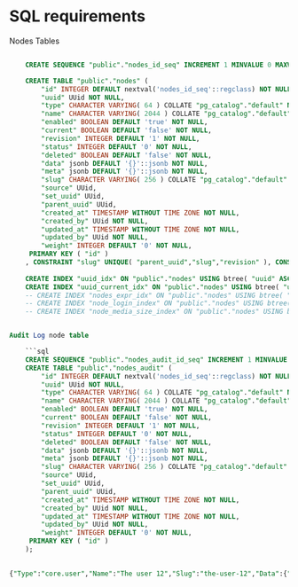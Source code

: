 

SQL requirements
================

Nodes Tables

```sql

    CREATE SEQUENCE "public"."nodes_id_seq" INCREMENT 1 MINVALUE 0 MAXVALUE 2147483647 START 0 CACHE 1;

    CREATE TABLE "public"."nodes" ( 
        "id" INTEGER DEFAULT nextval('nodes_id_seq'::regclass) NOT NULL UNIQUE, 
        "uuid" UUid NOT NULL, 
        "type" CHARACTER VARYING( 64 ) COLLATE "pg_catalog"."default" NOT NULL, 
        "name" CHARACTER VARYING( 2044 ) COLLATE "pg_catalog"."default" DEFAULT ''::CHARACTER VARYING NOT NULL, 
        "enabled" BOOLEAN DEFAULT 'true' NOT NULL, 
        "current" BOOLEAN DEFAULT 'false' NOT NULL, 
        "revision" INTEGER DEFAULT '1' NOT NULL,
        "status" INTEGER DEFAULT '0' NOT NULL, 
        "deleted" BOOLEAN DEFAULT 'false' NOT NULL, 
        "data" jsonb DEFAULT '{}'::jsonb NOT NULL, 
        "meta" jsonb DEFAULT '{}'::jsonb NOT NULL, 
        "slug" CHARACTER VARYING( 256 ) COLLATE "pg_catalog"."default" NOT NULL, 
        "source" UUid,
        "set_uuid" UUid, 
        "parent_uuid" UUid, 
        "created_at" TIMESTAMP WITHOUT TIME ZONE NOT NULL, 
        "created_by" UUid NOT NULL, 
        "updated_at" TIMESTAMP WITHOUT TIME ZONE NOT NULL, 
        "updated_by" UUid NOT NULL,
        "weight" INTEGER DEFAULT '0' NOT NULL,
     PRIMARY KEY ( "id" )
    , CONSTRAINT "slug" UNIQUE( "parent_uuid","slug","revision" ), CONSTRAINT "uuid" UNIQUE( "revision","uuid" ) );
    
    CREATE INDEX "uuid_idx" ON "public"."nodes" USING btree( "uuid" ASC NULLS LAST );
    CREATE INDEX "uuid_current_idx" ON "public"."nodes" USING btree( "uuid" ASC NULLS LAST, "current" ASC NULLS LAST );
    -- CREATE INDEX "nodes_expr_idx" ON "public"."nodes" USING btree( "(data ->> 'Login'::text)" ASC NULLS LAST );
    -- CREATE INDEX "node_login_index" ON "public"."nodes" USING btree( "(data ->> 'Login'::text)" ASC NULLS LAST );    
    -- CREATE INDEX "node_media_size_index" ON "public"."nodes" USING btree( "(data ->> 'Width'::text)" ASC NULLS LAST, "(data ->> 'Height'::text)" ASC NULLS LAST );


Audit Log node table

    ```sql
    CREATE SEQUENCE "public"."nodes_audit_id_seq" INCREMENT 1 MINVALUE 0 MAXVALUE 2147483647 START 0 CACHE 1;
    CREATE TABLE "public"."nodes_audit" ( 
        "id" INTEGER DEFAULT nextval('nodes_id_seq'::regclass) NOT NULL UNIQUE, 
        "uuid" UUid NOT NULL, 
        "type" CHARACTER VARYING( 64 ) COLLATE "pg_catalog"."default" NOT NULL, 
        "name" CHARACTER VARYING( 2044 ) COLLATE "pg_catalog"."default" DEFAULT ''::CHARACTER VARYING NOT NULL, 
        "enabled" BOOLEAN DEFAULT 'true' NOT NULL, 
        "current" BOOLEAN DEFAULT 'false' NOT NULL, 
        "revision" INTEGER DEFAULT '1' NOT NULL, 
        "status" INTEGER DEFAULT '0' NOT NULL,
        "deleted" BOOLEAN DEFAULT 'false' NOT NULL, 
        "data" jsonb DEFAULT '{}'::jsonb NOT NULL, 
        "meta" jsonb DEFAULT '{}'::jsonb NOT NULL, 
        "slug" CHARACTER VARYING( 256 ) COLLATE "pg_catalog"."default" NOT NULL, 
        "source" UUid,
        "set_uuid" UUid, 
        "parent_uuid" UUid, 
        "created_at" TIMESTAMP WITHOUT TIME ZONE NOT NULL, 
        "created_by" UUid NOT NULL, 
        "updated_at" TIMESTAMP WITHOUT TIME ZONE NOT NULL, 
        "updated_by" UUid NOT NULL,
        "weight" INTEGER DEFAULT '0' NOT NULL,
     PRIMARY KEY ( "id" )
    );
    

{"Type":"core.user","Name":"The user 12","Slug":"the-user-12","Data":{"Name":"","Login":"user12","Password":"{plain}user12"},"Meta":{},"Status":0,"Weight":0,"Revision":1,"CreatedAt":"2014-11-22T00:28:33.141819Z","UpdatedAt":"2014-11-22T00:28:33.141822Z","Enabled":false,"Deleted":false,"Parents":null,"Uuid":"b50b7a12-9529-4ca0-af3c-a84d54d47083","UpdatedBy":"00000000-0000-1000-0000-000000000000","CreatedBy":"00000000-0000-1000-0000-000000000000","ParentUuid":"11111111-1111-1111-1111-111111111111","SetUuid":"11111111-1111-1111-1111-111111111111","Source":"11111111-1111-1111-1111-111111111111"}